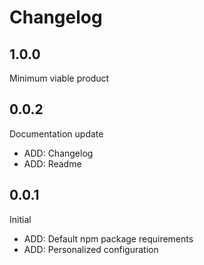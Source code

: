 # Changelog

## 1.0.0

Minimum viable product

## 0.0.2

Documentation update

-   ADD: Changelog
-   ADD: Readme

## 0.0.1

Initial

-   ADD: Default npm package requirements
-   ADD: Personalized configuration
